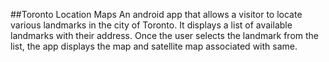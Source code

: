 ##Toronto Location Maps
An android app that allows a visitor to locate various landmarks in the city of Toronto. It displays a list of available landmarks with their address. Once the user selects the landmark from the list, the app displays the map and satellite map associated with same.
